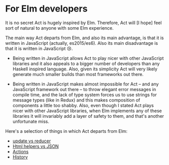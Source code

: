 # For Elm developers

It is no secret Act is hugely inspired by Elm. Therefore, Act will [I hope] feel
sort of natural to anyone with some Elm experience.

The main way Act departs from Elm, and also its main advantage, is that it is
written in JavaScript (actually, es2015/es6). Also its main disadvantage is
that it is written in JavaScript :cry:.

- Being written in JavaScript allows Act to play nicer with other JavaScript
  libraries and it also appeals to a bigger number of developers than any Haskell
  inspired language. Also, given its simplicity Act will very likely generate
  much smaller builds than most frameworks out there.

- Being written in JavaScript makes almost impossible for Act – and any
  JavaScript framework out there – to throw elegant error messages in compile
  time, and the lack of type system forces us to use strings for message types
  (like in Redux) and this makes composition of components a little too shabby.
  Also, even though I stated Act plays nicer with other JavaScript libraries,
  when Elm implements any of these libraries it will invariably add a layer of
  safety to them, and that's another unfortunate miss.

Here's a selection of things in which Act departs from Elm:

* [update vs reducer](/update-vs-reducer.md)
* [Html helpers vs JSON](/html-helpers-vs-json.md)
* [Actions](/actions.md)
* [History](/history.md)
